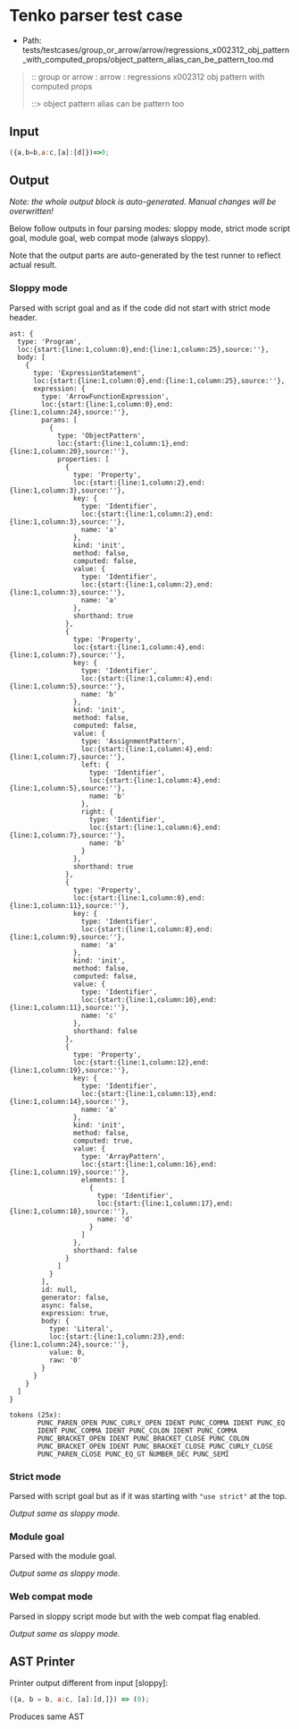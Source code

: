 # Tenko parser test case

- Path: tests/testcases/group_or_arrow/arrow/regressions_x002312_obj_pattern_with_computed_props/object_pattern_alias_can_be_pattern_too.md

> :: group or arrow : arrow : regressions x002312 obj pattern with computed props
>
> ::> object pattern alias can be pattern too

## Input

`````js
({a,b=b,a:c,[a]:[d]})=>0;
`````

## Output

_Note: the whole output block is auto-generated. Manual changes will be overwritten!_

Below follow outputs in four parsing modes: sloppy mode, strict mode script goal, module goal, web compat mode (always sloppy).

Note that the output parts are auto-generated by the test runner to reflect actual result.

### Sloppy mode

Parsed with script goal and as if the code did not start with strict mode header.

`````
ast: {
  type: 'Program',
  loc:{start:{line:1,column:0},end:{line:1,column:25},source:''},
  body: [
    {
      type: 'ExpressionStatement',
      loc:{start:{line:1,column:0},end:{line:1,column:25},source:''},
      expression: {
        type: 'ArrowFunctionExpression',
        loc:{start:{line:1,column:0},end:{line:1,column:24},source:''},
        params: [
          {
            type: 'ObjectPattern',
            loc:{start:{line:1,column:1},end:{line:1,column:20},source:''},
            properties: [
              {
                type: 'Property',
                loc:{start:{line:1,column:2},end:{line:1,column:3},source:''},
                key: {
                  type: 'Identifier',
                  loc:{start:{line:1,column:2},end:{line:1,column:3},source:''},
                  name: 'a'
                },
                kind: 'init',
                method: false,
                computed: false,
                value: {
                  type: 'Identifier',
                  loc:{start:{line:1,column:2},end:{line:1,column:3},source:''},
                  name: 'a'
                },
                shorthand: true
              },
              {
                type: 'Property',
                loc:{start:{line:1,column:4},end:{line:1,column:7},source:''},
                key: {
                  type: 'Identifier',
                  loc:{start:{line:1,column:4},end:{line:1,column:5},source:''},
                  name: 'b'
                },
                kind: 'init',
                method: false,
                computed: false,
                value: {
                  type: 'AssignmentPattern',
                  loc:{start:{line:1,column:4},end:{line:1,column:7},source:''},
                  left: {
                    type: 'Identifier',
                    loc:{start:{line:1,column:4},end:{line:1,column:5},source:''},
                    name: 'b'
                  },
                  right: {
                    type: 'Identifier',
                    loc:{start:{line:1,column:6},end:{line:1,column:7},source:''},
                    name: 'b'
                  }
                },
                shorthand: true
              },
              {
                type: 'Property',
                loc:{start:{line:1,column:8},end:{line:1,column:11},source:''},
                key: {
                  type: 'Identifier',
                  loc:{start:{line:1,column:8},end:{line:1,column:9},source:''},
                  name: 'a'
                },
                kind: 'init',
                method: false,
                computed: false,
                value: {
                  type: 'Identifier',
                  loc:{start:{line:1,column:10},end:{line:1,column:11},source:''},
                  name: 'c'
                },
                shorthand: false
              },
              {
                type: 'Property',
                loc:{start:{line:1,column:12},end:{line:1,column:19},source:''},
                key: {
                  type: 'Identifier',
                  loc:{start:{line:1,column:13},end:{line:1,column:14},source:''},
                  name: 'a'
                },
                kind: 'init',
                method: false,
                computed: true,
                value: {
                  type: 'ArrayPattern',
                  loc:{start:{line:1,column:16},end:{line:1,column:19},source:''},
                  elements: [
                    {
                      type: 'Identifier',
                      loc:{start:{line:1,column:17},end:{line:1,column:18},source:''},
                      name: 'd'
                    }
                  ]
                },
                shorthand: false
              }
            ]
          }
        ],
        id: null,
        generator: false,
        async: false,
        expression: true,
        body: {
          type: 'Literal',
          loc:{start:{line:1,column:23},end:{line:1,column:24},source:''},
          value: 0,
          raw: '0'
        }
      }
    }
  ]
}

tokens (25x):
       PUNC_PAREN_OPEN PUNC_CURLY_OPEN IDENT PUNC_COMMA IDENT PUNC_EQ
       IDENT PUNC_COMMA IDENT PUNC_COLON IDENT PUNC_COMMA
       PUNC_BRACKET_OPEN IDENT PUNC_BRACKET_CLOSE PUNC_COLON
       PUNC_BRACKET_OPEN IDENT PUNC_BRACKET_CLOSE PUNC_CURLY_CLOSE
       PUNC_PAREN_CLOSE PUNC_EQ_GT NUMBER_DEC PUNC_SEMI
`````

### Strict mode

Parsed with script goal but as if it was starting with `"use strict"` at the top.

_Output same as sloppy mode._

### Module goal

Parsed with the module goal.

_Output same as sloppy mode._

### Web compat mode

Parsed in sloppy script mode but with the web compat flag enabled.

_Output same as sloppy mode._

## AST Printer

Printer output different from input [sloppy]:

````js
({a, b = b, a:c, [a]:[d,]}) => (0);
````

Produces same AST
